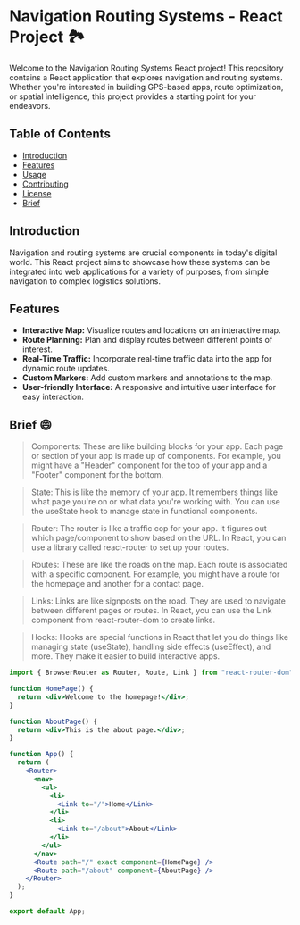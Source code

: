 # Navigation Routing Systems - React Project 🏞

Welcome to the Navigation Routing Systems React project! This repository contains a React application that explores navigation and routing systems. Whether you're interested in building GPS-based apps, route optimization, or spatial intelligence, this project provides a starting point for your endeavors.

## Table of Contents

- [Introduction](#introduction)
- [Features](#features)
- [Usage](#usage)
- [Contributing](#contributing)
- [License](#license)
- [Brief](#brief)

## Introduction

Navigation and routing systems are crucial components in today's digital world. This React project aims to showcase how these systems can be integrated into web applications for a variety of purposes, from simple navigation to complex logistics solutions.

## Features

- **Interactive Map:** Visualize routes and locations on an interactive map.
- **Route Planning:** Plan and display routes between different points of interest.
- **Real-Time Traffic:** Incorporate real-time traffic data into the app for dynamic route updates.
- **Custom Markers:** Add custom markers and annotations to the map.
- **User-friendly Interface:** A responsive and intuitive user interface for easy interaction.

## Brief :smile:

> Components: These are like building blocks for your app. Each page or section of your app is made up of components. For example, you might have a "Header" component for the top of your app and a "Footer" component for the bottom.

> State: This is like the memory of your app. It remembers things like what page you're on or what data you're working with. You can use the useState hook to manage state in functional components.

> Router: The router is like a traffic cop for your app. It figures out which page/component to show based on the URL. In React, you can use a library called react-router to set up your routes.

> Routes: These are like the roads on the map. Each route is associated with a specific component. For example, you might have a route for the homepage and another for a contact page.

> Links: Links are like signposts on the road. They are used to navigate between different pages or routes. In React, you can use the Link component from react-router-dom to create links.

> Hooks: Hooks are special functions in React that let you do things like managing state (useState), handling side effects (useEffect), and more. They make it easier to build interactive apps.

```jsx
import { BrowserRouter as Router, Route, Link } from "react-router-dom";

function HomePage() {
  return <div>Welcome to the homepage!</div>;
}

function AboutPage() {
  return <div>This is the about page.</div>;
}

function App() {
  return (
    <Router>
      <nav>
        <ul>
          <li>
            <Link to="/">Home</Link>
          </li>
          <li>
            <Link to="/about">About</Link>
          </li>
        </ul>
      </nav>
      <Route path="/" exact component={HomePage} />
      <Route path="/about" component={AboutPage} />
    </Router>
  );
}

export default App;
```
